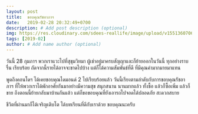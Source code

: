 ```yaml
---
layout: post
title:  ขอบคุณรัชอาภาฯ
date:   2019-02-28 20:32:49+0700
description: # Add post description (optional)
img: https://res.cloudinary.com/sdees-reallife/image/upload/v1551360706/IMG_0130.jpg # Add image post (optional)
tags: [2019-02]
author: # Add name author (optional)
---
```

วันนี้ 28 กุมภาฯ พวกเราแวะไปที่สุขุมวิทมา ผู้เช่าอยู่มาครบสัญญาและก็ย้ายออกในวันนี้ ทุกอย่างราบรื่น เรียบร้อย ถัดจากนี้รายได้อาจจะขาดไปบ้าง แต่ก็ได้ความสัมพันธ์ที่ดี ที่มีคุณค่ามากมายมาแทน

พูดถึงคอนโดฯ ได้เคยขอบคุณไดมอนด์ 2 ไปเรียบร้อยแล้ว วันนี้เรียงตามลำดับกับการขอบคุณรัชอาภาฯ ที่ให้พวกเราได้พักอาศัยกันมาอย่างมีความสุข สนุกสนาน นานมากแล้ว ทั้งซื้อ แล้วก็ซื้อเพิ่ม แล้วก็ขาย ถึงตอนนี้ย้ายกลับมาบ้านกันแล้ว แต่ก็ขอขอบคุณที่ยังเอารถไปจอดได้ปลอดภัย สะดวกสบาย

ชีวิตที่ผ่านมาก็ได้เจริญเติบโต ได้บทเรียนที่ดีกับเราด้วย ขอบคุณนะครับ
